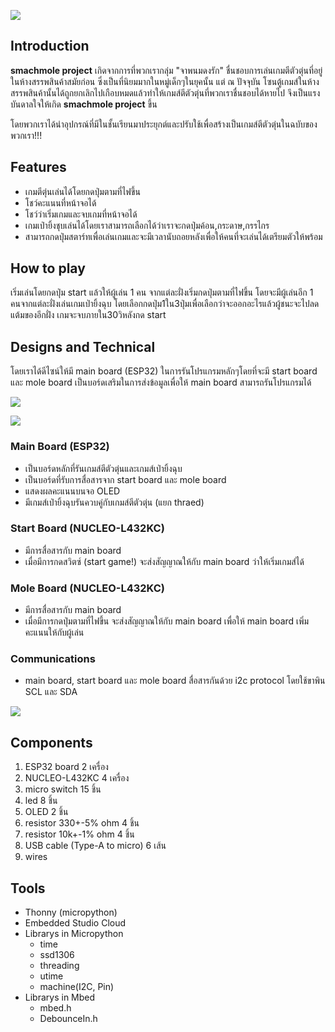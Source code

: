 ![](project-images/smach-logo.png)

## Introduction
**smachmole project** เกิดจากการที่พวกเรากลุ่ม "จาพนมดงรัก" ชื่นชอบการเล่นเกมตีตัวตุ่นที่อยู่ในห้างสรรพสินค้าสมัยก่อน ซึ่งเป็นที่นิยมมากในหมู่เด็กๆในยุคนั้น แต่ ณ ปัจจุบัน โซนตู้เกมส์ในห้างสรรพสินค้านั้นได้ถูกยกเลิกไปเกือบหมดแล้วทำให้เกมส์ตีตัวตุ่นที่พวกเราชื่นชอบได้หายไป จึงเป็นแรงบันดาลใจให้เกิด **smachmole project** ขึ้น

โดยพวกเราได้นำอุปกรณ์ที่มีในชั้นเรียนมาประยุกต์และปรับใช้เพื่อสร้างเป็นเกมส์ตีตัวตุ่นในฉบับของพวกเรา!!!

## Features	
- เกมตีตุ่นเล่นได้โดยกดปุ่มตามที่ไฟขึ้น
- โชว์คะแนนที่หน้าจอได้
- โชว์ว่าเริ่มเกมและจบเกมที่หน้าจอได้
- เกมเป่ายิ้งชุบเล่นได้โดยเราสามารถเลือกได้ว่าเราจะกดปุ่มค้อน,กระดาษ,กรรไกร
- สามารถกดปุ่มสตาร์ทเพื่อเล่นเกมและจะมีเวลานับถอยหลังเพื่อให้คนที่จะเล่นได้เตรียมตัวให้พร้อม

## How to play
เริ่มเล่นโดยกดปุ่ม start แล้วให้ผู้เล่น 1 คน จากแต่ละฝั่งเริ่มกดปุ่มตามที่ไฟขึ้น โดยจะมีผู้เล่นอีก 1 คนจากแต่ละฝั่งเล่นเกมเป่ายิ้งฉุบ โดยเลือกกดปุ่ม1ใน3ปุ่มเพื่อเลือกว่าจะออกอะไรแล้วผู้ชนะจะไปลดแต้มของอีกฝั่ง เกมจะจบภายใน30วิหลังกด start

## Designs and Technical
โดยเราได้ดีไซน์ให้มี main board (ESP32) ในการรันโปรแกรมหลักๆโดยที่จะมี start board และ mole board เป็นบอร์ดเสริมในการส่งข้อมูลเพื่อให้ main board สามารถรันโปรแกรมได้

![](schematic/curcuit-design.png)

![](schematic/curcuit-module.jpg)

### Main Board (ESP32)
- เป็นบอร์ดหลักที่รันเกมส์ตีตัวตุ่นและเกมส์เป่ายิ้งฉุบ
- เป็นบอร์ดที่รับการสื่อสารจาก start board และ mole board
- แสดงผลคะแนนบนจอ OLED
- มีเกมส์เป่ายิ้งฉุบรันควบคู่กับเกมส์ตีตัวตุ่น (แยก thraed)

### Start Board (NUCLEO-L432KC)
- มีการสื่อสารกับ main board
- เมื่อมีการกดสวิตซ์ (start game!) จะส่งสัญญาณให้กับ main board ว่าให้เริ่มเกมส์ได้

### Mole Board (NUCLEO-L432KC)
- มีการสื่อสารกับ main board
- เมื่อมีการกดปุ่มตามที่ไฟขึ้น จะส่งสัญญาณให้กับ main board เพื่อให้ main board เพิ่มคะแนนให้กับผู้เล่น

### Communications
- main board, start board และ mole board สื่อสารกันด้วย i2c protocol โดยใช้ขาพิน SCL และ SDA 

![](schematic/draw_Schematic_smachmole.jpg)

## Components
1. ESP32 board 2 เครื่อง
2. NUCLEO-L432KC 4 เครื่อง
3. micro switch 15 ชิ้น
4. led 8 ชิ้น
5. OLED 2 ชิ้น
6. resistor 330+-5% ohm 4 ชิ้น
7. resistor 10k+-1% ohm 4 ชิ้น
8. USB cable (Type-A to micro) 6 เส้น
9. wires

## Tools
- Thonny (micropython)
- Embedded Studio Cloud
- Librarys in Micropython
	- time
	- ssd1306
	- threading
	- utime
	- machine(I2C, Pin)
- Librarys in Mbed
	- mbed.h
	- DebounceIn.h